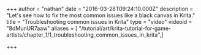 +++
author = "nathan"
date = "2016-03-28T09:24:10.000Z"
description = "Let's see how to fix the most common issues like a black canvas in Krita."
title = "Troubleshooting common issues in Krita"
type = "video"
videoid = "8dMunUR7aaw"
aliases = [ "/tutorial/art/krita-tutorial-for-game-artists/chapter_1/1_troubleshooting_common_issues_in_krita",]

+++